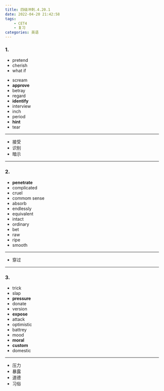 ```yaml
---
title: 四级冲刺.4.20.1
date: 2022-04-20 21:42:58
tags:
    - CET4
    - 复习
categories: 英语
---
```

### 1.
+ pretend
+ cherish
+ what if
<!-- more -->
+ scream
+ **approve**
+ betray
+ regard
+ **identify**
+ interview
+ inch
+ period
+ **hint**
+ tear
---
+ 接受
+ 识别
+ 暗示
---
### 2.
+ **penetrate**
+ complicated
+ cruel
+ commom sense
+ absorb
+ endlessly
+ equivalent
+ intact
+ ordinary
+ bet
+ raw
+ ripe
+ smooth
---
+ 穿过
---
### 3.
+ trick
+ slap
+ **pressure**
+ donate
+ version
+ **expose**
+ attack
+ optimistic
+ battrey
+ mood
+ **moral**
+ **custom**
+ domestic
---
+ 压力
+ 暴露
+ 道德
+ 习俗
